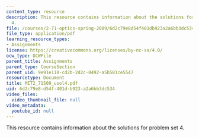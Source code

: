 ```yaml
---
content_type: resource
description: This resource contains information about the solutions for problem set
  4.
file: /courses/2-71-optics-spring-2009/6d2c79e8d54f401db923a2a6bb3dc534_MIT2_71S09_usol4.pdf
file_type: application/pdf
learning_resource_types:
- Assignments
license: https://creativecommons.org/licenses/by-nc-sa/4.0/
ocw_type: OCWFile
parent_title: Assignments
parent_type: CourseSection
parent_uid: 9e91e110-cd2b-2d2c-0492-a5b581ce5547
resourcetype: Document
title: MIT2_71S09_usol4.pdf
uid: 6d2c79e8-d54f-401d-b923-a2a6bb3dc534
video_files:
  video_thumbnail_file: null
video_metadata:
  youtube_id: null
---
```

This resource contains information about the solutions for problem set 4.